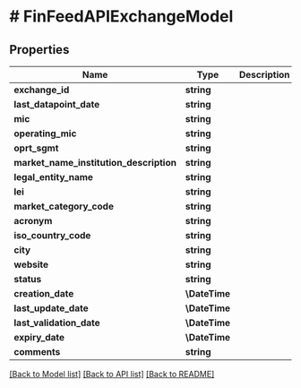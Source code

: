 # # FinFeedAPIExchangeModel

## Properties

Name | Type | Description | Notes
------------ | ------------- | ------------- | -------------
**exchange_id** | **string** |  | [optional]
**last_datapoint_date** | **string** |  | [optional]
**mic** | **string** |  | [optional]
**operating_mic** | **string** |  | [optional]
**oprt_sgmt** | **string** |  | [optional]
**market_name_institution_description** | **string** |  | [optional]
**legal_entity_name** | **string** |  | [optional]
**lei** | **string** |  | [optional]
**market_category_code** | **string** |  | [optional]
**acronym** | **string** |  | [optional]
**iso_country_code** | **string** |  | [optional]
**city** | **string** |  | [optional]
**website** | **string** |  | [optional]
**status** | **string** |  | [optional]
**creation_date** | **\DateTime** |  | [optional]
**last_update_date** | **\DateTime** |  | [optional]
**last_validation_date** | **\DateTime** |  | [optional]
**expiry_date** | **\DateTime** |  | [optional]
**comments** | **string** |  | [optional]

[[Back to Model list]](../../README.md#models) [[Back to API list]](../../README.md#endpoints) [[Back to README]](../../README.md)

